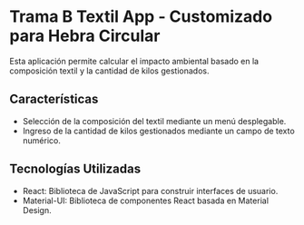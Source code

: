 # Trama B Textil App - Customizado para Hebra Circular

Esta aplicación permite calcular el impacto ambiental basado en la composición textil y la cantidad de kilos gestionados.

## Características

- Selección de la composición del textil mediante un menú desplegable.
- Ingreso de la cantidad de kilos gestionados mediante un campo de texto numérico.

## Tecnologías Utilizadas

- React: Biblioteca de JavaScript para construir interfaces de usuario.
- Material-UI: Biblioteca de componentes React basada en Material Design.
